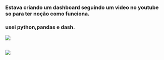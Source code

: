 ### Estava criando um dashboard seguindo um video no youtube so para ter noção como funciona. 
### usei python,pandas e dash. 

<img src="./src/img1.png" /><br><br>

<img src="./src/img2.png" /><br><br>